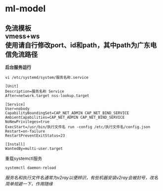 # ml-model
免流模板  
vmess+ws  
使用请自行修改port、id和path，其中path为广东电信免流路径  
---
**后台服务运行**
```
vi /etc/systemd/system/服务名称.service
```
```
[Unit]
Description=服务名称 Service
After=network.target nss-lookup.target

[Service]
User=nobody
CapabilityBoundingSet=CAP_NET_ADMIN CAP_NET_BIND_SERVICE
AmbientCapabilities=CAP_NET_ADMIN CAP_NET_BIND_SERVICE
NoNewPrivileges=true
ExecStart=/usr/bin/执行文件名 run -config /etc/执行文件名/config.json
Restart=on-failure
RestartPreventExitStatus=23

[Install]
WantedBy=multi-user.target
```

重载systemctl服务
```
systemctl daemon-reload
```
_服务名和执行文件名通常为v2ray以便辨识，有些机器安装v2ray会被封号，改名简单规避一下，作用随缘_
